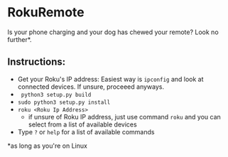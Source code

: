 # RokuRemote

Is your phone charging and your dog has chewed your remote? Look no further*.


## Instructions:
- Get your Roku's IP address: Easiest way is `ipconfig` and look at connected devices. If unsure, proceeed anyways.
 - ` python3 setup.py build`
 - `sudo python3 setup.py install`
 - `roku <Roku Ip Address>`
    - if unsure of Roku IP address, just use command `roku` and you can select from a list of available devices
 -  Type `?` or `help` for a list of available commands

*as long as you're on Linux
